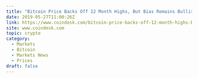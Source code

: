 ```yaml
---
title: "Bitcoin Price Backs Off 12 Month Highs, But Bias Remains Bullish"
date: 2019-05-27T11:00:26Z
link: https://www.coindesk.com/bitcoin-price-backs-off-12-month-highs-but-bias-remains-bullish?utm_medium=RSS&utm_source=hune
site: www.coindesk.com
topic: crypto
category:
  - Markets
  - Bitcoin
  - Markets News
  - Prices
draft: false
---
```

